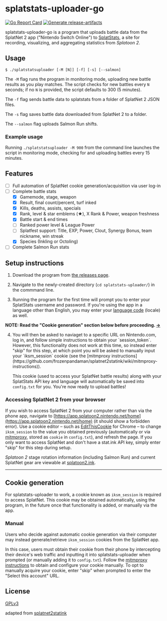 splatstats-uploader-go
=====================

[![Go Report Card](https://goreportcard.com/badge/github.com/cass-dlcm/splatstats-uploader-go)](https://goreportcard.com/report/github.com/cass-dlcm/splatstats-uploader-go) [![Generate release-artifacts](https://github.com/cass-dlcm/splatstats-uploader-go/actions/workflows/release.yml/badge.svg)](https://github.com/cass-dlcm/splatstats-uploader-go/actions/workflows/release.yml)

splatstats-uploader-go is a program that uploads battle data from the SplatNet 2 app ("Nintendo Switch Online") to [SplatStats](https://splatstats.cass-dlcm.dev/), a site for recording, visualizing, and aggregating statistics from *Splatoon 2*.

## Usage

```
$ ./splatstatsuploader [-M [N]] [-f] [-s] [--salmon]
```

The `-M` flag runs the program in monitoring mode, uploading new battle results as you play matches. The script checks for new battles every `N` seconds; if no `N` is provided, the script defaults to 300 (5 minutes).

The `-f` flag sends battle data to splatstats from a folder of SplatNet 2 JSON files.

The `-s` flag saves battle data downloaded from SplatNet 2 to a folder.

The `--salmon` flag uploads Salmon Run shifts.

### Example usage

Running `./splatstatsuploader -M 900` from the command line launches the script in monitoring mode, checking for and uploading battles every 15 minutes.

## Features

- [ ] Full automation of SplatNet cookie generation/acquisition via user log-in
- [ ] Complete battle stats
  - [x] Gamemode, stage, weapon
  - [x] Result, final count/percent, turf inked
  - [x] Kills, deaths, assists, specials
  - [x] Rank, level & star emblems (&#9733;), X Rank & Power, weapon freshness
  - [x] Battle start & end times
  - [ ] Ranked power level & League Power
  - [ ] Splatfest support: Title, EXP, Power, Clout, Synergy Bonus, team nickname, win streak
  - [x] Species (Inkling or Octoling)
- [ ] Complete Salmon Run stats

## Setup instructions

1. Download the program from [the releases page](https://github.com/cass-dlcm/splatstatsuploader-go/releases).

2. Navigate to the newly-created directory (`cd splatstats-uploader/`) in the commmand line.

3. Running the program for the first time will prompt you to enter your SplatStats username and password. If you're using the app in a language other than English, you may enter your [language code](https://github.com/frozenpandaman/splatnet2statink/wiki/languages) (locale) as well.

**NOTE: Read the "Cookie generation" section below before proceeding. [→](#cookie-generation)**

4. <!--You will then be asked to navigate to a specific URL on Nintendo.com, log in, and follow simple instructions to obtain your `session_token`; this will be used to generate an `iksm_session` cookie. If you are opting against automatic cookie generation,--> You will then be asked to naviaget to a specific URL on Nintendo.com, log in, and follow simple instructions to obtain your `session_token`. However, this functionality does not work at this time, so instead enter "skip" for this step, at which point you will be asked to manually input your `iksm_session` cookie <!--instead--> (see the [mitmproxy instructions](https://github.com/frozenpandaman/splatnet2statink/wiki/mitmproxy-instructions)).

    This cookie (used to access your SplatNet battle results) along with your SplatStats API key and language will automatically be saved into `config.txt` for you. You're now ready to upload battles!

### Accessing SplatNet 2 from your browser

If you wish to access SplatNet 2 from your computer rather than via the phone app, navigate to [https://app.splatoon2.nintendo.net/home](https://app.splatoon2.nintendo.net/home) (it should show a forbidden error). Use a cookie editor – such as [EditThisCookie](https://chrome.google.com/webstore/detail/editthiscookie/fngmhnnpilhplaeedifhccceomclgfbg?hl=en) for Chrome – to change `iksm_session` to the value you obtained previously (automatically or via [mitmproxy](https://github.com/frozenpandaman/splatnet2statink/wiki/mitmproxy-instructions), stored as  `cookie` in `config.txt`), and refresh the page. If you only want to access SplatNet and don't have a stat.ink API key, simply enter "skip" for this step during setup.

*Splatoon 2* stage rotation information (including Salmon Run) and current SplatNet gear are viewable at [splatoon2.ink](https://splatoon2.ink/).

---

## Cookie generation

For splatstats-uploader to work, a cookie known as `iksm_session` is required to access SplatNet. This cookie may be obtained automatically, using the program, in the future once that functionality is added, or manually via the app. <!--Please read the following sections carefully to decide whether or not you want to use automatic cookie generation.-->

<!-- ### Automatic

Automatic cookie generation involves making a *secure request to two non-Nintendo servers with minimal, non-identifying information*. We aim to be 100% transparent about this and provide in-depth information on security and privacy below. Users who feel uncomfortable with this may opt to manually acquire their cookie instead.

The v1.1.0 update to the Nintendo Switch Online app, released in September 2017, introduced the requirement of a [message authentication code](https://en.wikipedia.org/wiki/Message_authentication_code) (known as `f`), thereby complicating the ability to generate cookies within the script. After figuring out the [key](https://en.wikipedia.org/wiki/Key_\(cryptography\)) previously used to generate `f` tokens, the calculation method was changed in September 2018's v1.4.1 update, heavily obfuscating the new process. As a workaround, an Android server was set up to emulate the app, specifically to generate `f` tokens.

Generation now requires a [hash value](https://en.wikipedia.org/wiki/Hash_function) to further verify the authenticity of the request. The algorithm to calculate this, originally done within the app, is sensitive; to prevent sharing it publicly (i.e. distributing it in the script's source code), @frozenpandaman created a small [API](https://en.wikipedia.org/wiki/Application_programming_interface) which generates a hash value given a valid input. This can be passed to the Android server to generate the corresponding `f` token, which is then used to retrieve an `iksm_session` cookie.

**Privacy statement:** No identifying information is ever sent to the API server. Usernames and passwords are far removed from where the API comes into play and are never readable by anyone but you. Returned hash values are never logged or stored and do not contain meaningful information. It is not possible to use either sent or stored data to identify which account/user performed a request, to view any identifying information about a user, or to gain access to an account.

See the **[API documentation wiki page](https://github.com/frozenpandaman/splatnet2statink/wiki/api-docs)** for more information. -->

### Manual

Users who decide against automatic cookie generation via their computer may instead generate/retrieve `iksm_session` cookies from the SplatNet app.

In this case, users must obtain their cookie from their phone by intercepting their device's web traffic and inputting it into splatstats-uploader when prompted (or manually adding it to `config.txt`). Follow the [mitmproxy instructions](https://github.com/frozenpandaman/splatnet2statink/wiki/mitmproxy-instructions) to obtain and configure your cookie manually. To opt to manually acquire your cookie, enter "skip" when prompted to enter the "Select this account" URL.

## License

[GPLv3](https://www.gnu.org/licenses/gpl-3.0.html)

adapted from [splatnet2statink](https://github.com/frozenpandaman/splatnet2statink)
